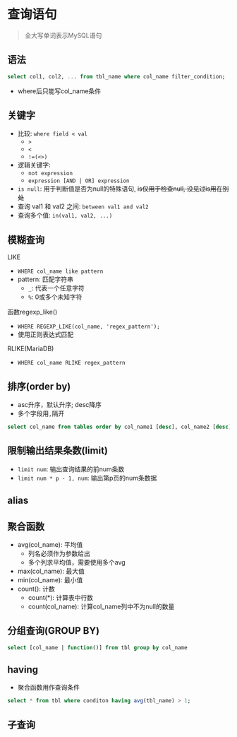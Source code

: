 # 查询语句

> 全大写单词表示MySQL语句

## 语法

```sql
select col1, col2, ... from tbl_name where col_name filter_condition;
```

- where后只能写col_name条件

## 关键字

- 比较: `where field < val`
  - `>`
  - `<`
  - `!=(<>)`
- 逻辑关键字: 
  - `not expression`
  - `expression [AND | OR] expression`
- `is null`: 用于判断值是否为null的特殊语句, ~~is仅用于检查null, 没见过is用在别处~~
- 查询 val1 和 val2 之间: `between val1 and val2`
- 查询多个值: `in(val1, val2, ...)`

## 模糊查询 

LIKE

- `WHERE col_name like pattern`
- pattern: 匹配字符串
  - `_`: 代表一个任意字符
  - `%`: 0或多个未知字符


函数regexp_like()

- `WHERE REGEXP_LIKE(col_name, 'regex_pattern');`
- 使用正则表达式匹配

RLIKE(MariaDB)

- `WHERE col_name RLIKE regex_pattern`

## 排序(order by)

- asc升序，默认升序; desc降序
- 多个字段用`,`隔开

```sql
select col_name from tables order by col_name1 [desc], col_name2 [desc];
```

## 限制输出结果条数(limit)

- `limit num`: 输出查询结果的前num条数
- `limit num * p - 1, num`: 输出第p页的num条数据

## alias

## 聚合函数

- avg(col_name): 平均值
  - 列名必须作为参数给出
  - 多个列求平均值，需要使用多个avg
- max(col_name): 最大值
- min(col_name): 最小值
- count():  计数
  - count(*): 计算表中行数
  - count(col_name): 计算col_name列中不为null的数量

## 分组查询(GROUP BY)

```sql
select [col_name | function()] from tbl group by col_name  
```

## having

- 聚合函数用作查询条件

```sql
select * from tbl where conditon having avg(tbl_name) > 1; 
```

## 子查询

